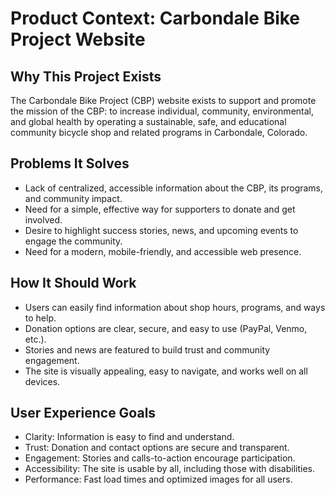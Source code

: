 # Product Context: Carbondale Bike Project Website

## Why This Project Exists

The Carbondale Bike Project (CBP) website exists to support and promote the mission of the CBP: to increase individual, community, environmental, and global health by operating a sustainable, safe, and educational community bicycle shop and related programs in Carbondale, Colorado.

## Problems It Solves

- Lack of centralized, accessible information about the CBP, its programs, and community impact.
- Need for a simple, effective way for supporters to donate and get involved.
- Desire to highlight success stories, news, and upcoming events to engage the community.
- Need for a modern, mobile-friendly, and accessible web presence.

## How It Should Work

- Users can easily find information about shop hours, programs, and ways to help.
- Donation options are clear, secure, and easy to use (PayPal, Venmo, etc.).
- Stories and news are featured to build trust and community engagement.
- The site is visually appealing, easy to navigate, and works well on all devices.

## User Experience Goals

- Clarity: Information is easy to find and understand.
- Trust: Donation and contact options are secure and transparent.
- Engagement: Stories and calls-to-action encourage participation.
- Accessibility: The site is usable by all, including those with disabilities.
- Performance: Fast load times and optimized images for all users.
